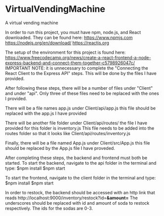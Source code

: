 # VirtualVendingMachine
A virtual vending machine

In order to run this project, you must have npm, node.js, and React downloaded. They can be found here:
https://www.npmjs.com
https://nodejs.org/en/download/
https://reactjs.org

The setup of the environment for this project is found here:
https://www.freecodecamp.org/news/create-a-react-frontend-a-node-express-backend-and-connect-them-together-c5798926047c/
IMPORTANT NOTE: it is unnecessary to complete the "Connecting the React Client to the Express API" steps. This will be done by the files I have provided.


After following these steps, there will be a number of files under "Client" and under "api". Only three of these files need to be replaced with the ones I provided. 

There will be a file names app.js under Client/api/app.js this file should be replaced with the app.js I have provided

There will be another file folder under Client/api/routes/ the file I have provided for this folder is inventory.js 
This file needs to be added into the routes folder so that it looks like Client/api/routes/inventory.js

Finally, there will be a file named App.js under Client/src/App.js this file should be replaced by the App.js file I have proveded.

After completing these steps, the backend and frontend must both be started. To start the backend, navigate to the api folder in the terminal and type:
$npm install
$npm start

To start the frontend, navigate to the client folder in the terminal and type:
$npm install
$npm start

In order to restock, the backend should be accessed with an http link that reads http://localhost:9000/inventory/restock?id=__&amount=__
The underscores should be replaced with id and amount of soda to restock respectively. The ids for the sodas are 0-3.
